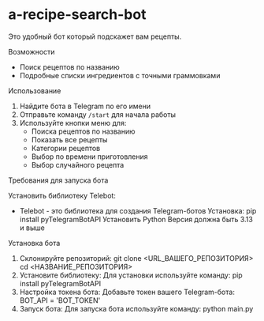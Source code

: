 # a-recipe-search-bot
Это удобный бот который подскажет вам рецепты.

Возможности

- Поиск рецептов по названию
- Подробные списки ингредиентов с точными граммовками

Использование

1. Найдите бота в Telegram по его имени
2. Отправьте команду `/start` для начала работы
3. Используйте кнопки меню для:
   - Поиска рецептов по названию
   - Показать все рецепты
   - Категории рецептов
   - Выбор по времени приготовления 
   - Выбор случайного рецепта

  
Требования для запуска бота

Установить библиотеку Telebot:
- Telebot - это библиотека для создания Telegram-ботов
Установка: pip install pyTelegramBotAPI
Установить Python Версия должна быть 3.13 и выше

Установка бота
1. Склонируйте репозиторий:
git clone <URL_ВАШЕГО_РЕПОЗИТОРИЯ>
cd <НАЗВАНИЕ_РЕПОЗИТОРИЯ>
2. Установите библиотеку: Для установки используйте команду:
pip install pyTelegramBotAPI
3. Настройка токена бота: Добавьте токен вашего Telegram-бота:
BOT_API = 'BOT_TOKEN'
4. Запуск бота: Для запуска бота используйте команду:
python main.py

